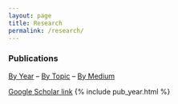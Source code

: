 ```yaml
---
layout: page
title: Research
permalink: /research/
---
```


### Publications

<a href="/pub_year/">By Year</a> &ndash; 
<a href="/pub_topic/">By Topic</a> &ndash; 
<a href="/pub_medium/">By Medium</a> 

[Google Scholar link](https://scholar.google.com/citations?user=nFb_T4wAAAAJ&hl=en)
{% include pub_year.html %}
